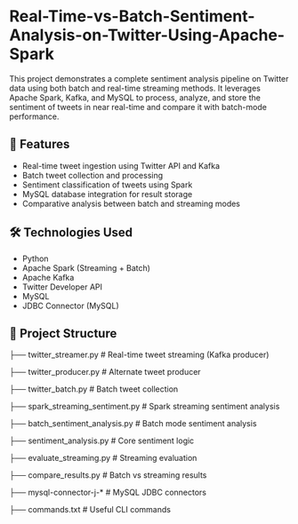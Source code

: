 # Real-Time-vs-Batch-Sentiment-Analysis-on-Twitter-Using-Apache-Spark

This project demonstrates a complete sentiment analysis pipeline on Twitter data using both batch and real-time streaming methods. It leverages Apache Spark, Kafka, and MySQL to process, analyze, and store the sentiment of tweets in near real-time and compare it with batch-mode performance.

## 📌 Features

- Real-time tweet ingestion using Twitter API and Kafka
- Batch tweet collection and processing
- Sentiment classification of tweets using Spark
- MySQL database integration for result storage
- Comparative analysis between batch and streaming modes

## 🛠️ Technologies Used

- Python
- Apache Spark (Streaming + Batch)
- Apache Kafka
- Twitter Developer API
- MySQL
- JDBC Connector (MySQL)

## 📂 Project Structure
├── twitter_streamer.py # Real-time tweet streaming (Kafka producer)

├── twitter_producer.py # Alternate tweet producer

├── twitter_batch.py # Batch tweet collection

├── spark_streaming_sentiment.py # Spark streaming sentiment analysis

├── batch_sentiment_analysis.py # Batch mode sentiment analysis

├── sentiment_analysis.py # Core sentiment logic

├── evaluate_streaming.py # Streaming evaluation

├── compare_results.py # Batch vs streaming results

├── mysql-connector-j-* # MySQL JDBC connectors

├── commands.txt # Useful CLI commands
